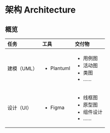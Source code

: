 # 架构 Architecture

## 概览

<table>
  <thead>
    <tr>
      <th style="text-align:left">&#x4EFB;&#x52A1;</th>
      <th style="text-align:left"><b>&#x5DE5;&#x5177;</b>
      </th>
      <th style="text-align:left">&#x4EA4;&#x4ED8;&#x7269;</th>
    </tr>
  </thead>
  <tbody>
    <tr>
      <td style="text-align:left">&#x5EFA;&#x6A21;&#xFF08;UML&#xFF09;</td>
      <td style="text-align:left">
        <p></p>
        <ul>
          <li>Plantuml</li>
        </ul>
        <p></p>
      </td>
      <td style="text-align:left">
        <p></p>
        <ul>
          <li>&#x7528;&#x4F8B;&#x56FE;</li>
          <li>&#x6D3B;&#x52A8;&#x56FE;</li>
          <li>&#x7C7B;&#x56FE;</li>
          <li>&#x2026;&#x2026;</li>
        </ul>
      </td>
    </tr>
    <tr>
      <td style="text-align:left">&#x8BBE;&#x8BA1;&#xFF08;UI&#xFF09;</td>
      <td style="text-align:left">
        <p></p>
        <ul>
          <li>Figma</li>
        </ul>
      </td>
      <td style="text-align:left">
        <p></p>
        <ul>
          <li>&#x7EBF;&#x6846;&#x56FE;</li>
          <li>&#x539F;&#x578B;&#x56FE;</li>
          <li>&#x7EC4;&#x4EF6;&#x8BBE;&#x8BA1;</li>
          <li>&#x2026;&#x2026;</li>
        </ul>
      </td>
    </tr>
  </tbody>
</table>

### 

